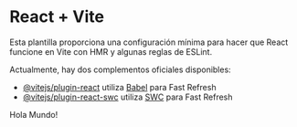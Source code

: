# React + Vite

Esta plantilla proporciona una configuración mínima para hacer que React funcione en Vite con HMR y algunas reglas de ESLint.

Actualmente, hay dos complementos oficiales disponibles:

- [@vitejs/plugin-react](https://github.com/vitejs/vite-plugin-react/blob/main/packages/plugin-react/README.md) utiliza [Babel](https://babeljs.io/) para Fast Refresh
- [@vitejs/plugin-react-swc](https://github.com/vitejs/vite-plugin-react-swc) utiliza [SWC](https://swc.rs/) para Fast Refresh

Hola Mundo!
